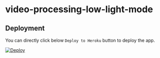 # video-processing-low-light-mode

## Deployment
You can directly click below `Deploy to Heroku` button to deploy the app.

[![Deploy](https://www.herokucdn.com/deploy/button.svg)](https://heroku.com/deploy?template=https://github.com/nexmo-se/video-processing-low-light-mode)
